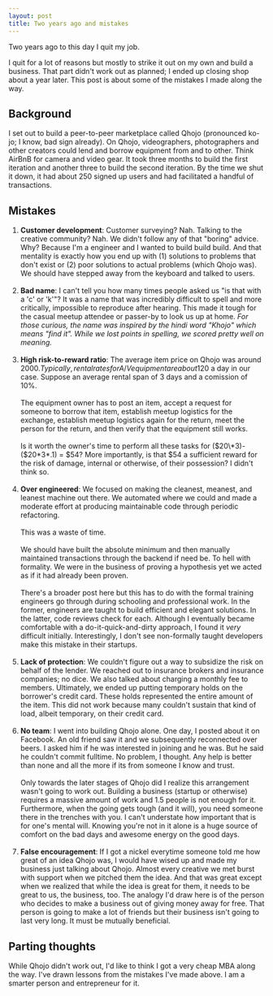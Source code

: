 ```yaml
---
layout: post
title: Two years ago and mistakes 
---
```


Two years ago to this day I quit my job.

I quit for a lot of reasons but mostly to strike it out on my own and build a business. That part didn't work out as planned; I ended up closing shop about a year later. This post is about some of the mistakes I made along the way.

## Background

I set out to build a peer-to-peer marketplace called Qhojo (pronounced ko-jo; I know, bad sign already). On Qhojo, videographers, photographers and other creators could lend and borrow equipment from and to other. Think AirBnB for camera and video gear. It took three months to build the first iteration and another three to build the second iteration. By the time we shut it down, it had about 250 signed up users and had facilitated a handful of transactions.

## Mistakes

1. **Customer development**: Customer surveying? Nah. Talking to the creative community? Nah. We didn't follow any of that "boring" advice. Why? Because I'm a engineer and I wanted to build build build. And that mentality is exactly how you end up with (1) solutions to problems that don't exist or (2) poor solutions to actual problems (which Qhojo was). We should have stepped away from the keyboard and talked to users. 
<br/><br/>
2. **Bad name**: I can't tell you how many times people asked us "is that with a 'c' or 'k'"? It was a name that was incredibly difficult to spell and more critically, impossible to reproduce after hearing. This made it tough for the casual meetup attendee or passer-by to look us up at home. *For those curious, the name was inspired by the hindi word "Khojo" which means "find it". While we lost points in spelling, we scored pretty well on meaning.*
<br/><br/>
3. **High risk-to-reward ratio**: The average item price on Qhojo was around $2000. Typically, rental rates for A/V equipment are about 1% of their total price so ~$20 a day in our case.  Suppose an average rental span of 3 days and a comission of 10%.<br/><br/>The equipment owner has to post an item, accept a request for someone to borrow that item, establish meetup logistics for the exchange, establish meetup logistics again for the return, meet the person for the return, and then verify that the equipment still works. <br/><br/>Is it worth the owner's time to perform all these tasks for ($20\*3)-($20\*3\*.1) = $54? More importantly, is that $54 a sufficient reward for the risk of damage, internal or otherwise, of their possession? I didn't think so.
<br/><br/>
4. **Over engineered**: We focused on making the cleanest, meanest, and leanest machine out there. We automated where we could and made a moderate effort at producing maintainable code through periodic refactoring. <br/><br/>This was a waste of time.<br/><br/> We should have built the absolute minimum and then manually maintained transactions through the backend if need be. To hell with formality. We were in the business of proving a hypothesis yet we acted as if it had already been proven.<br/><br/>There's a broader post here but this has to do with the formal training engineers go through during schooling and professional work. In the former, engineers are taught to build efficient and elegant solutions. In the latter, code reviews check for each. Although I eventually became comfortable with a do-it-quick-and-dirty approach, I found it *very* difficult initially. Interestingly, I don't see non-formally taught developers make this mistake in their startups. 
<br/><br/>
5. **Lack of protection**: We couldn't figure out a way to subsidize the risk on behalf of the lender. We reached out to insurance brokers and insurance companies; no dice. We also talked about charging a monthly fee to members. Ultimately, we ended up putting temporary holds on the borrower's credit card. These holds represented the entire amount of the item. This did not work because many couldn't sustain that kind of load, albeit temporary, on their credit card. 
<br/><br/>
6. **No team**: I went into building Qhojo alone. One day, I posted about it on Facebook. An old friend saw it and we subsequently reconnected over beers. I asked him if he was interested in joining and he was. But he said he couldn't commit fulltime. No problem, I thought. Any help is better than none and all the more if its from someone I know and trust.
<br/><br/>
Only towards the later stages of Qhojo did I realize this arrangement wasn't going to work out. Building a business (startup or otherwise) requires a massive amount of work and 1.5 people is not enough for it. Furthermore, when the going gets tough (and it will), you need someone there in the trenches with you. I can't understate how important that is for one's mental will. Knowing you're not in it alone is a huge source of comfort on the bad days and awesome energy on the good days.
<br/><br/>
7. **False encouragement**: If I got a nickel everytime someone told me how great of an idea Qhojo was, I would have wised up and made my business just talking about Qhojo. Almost every creative we met burst with support when we pitched them the idea. And that was great except when we realized that while the idea is great for them, it needs to be great to us, the business, too. The analogy I'd draw here is of the person who decides to make a business out of giving money away for free. That person is going to make a lot of friends but their business isn't going to last very long. It must be mutually beneficial. 

## Parting thoughts

While Qhojo didn't work out, I'd like to think I got a very cheap MBA along the way. I've drawn lessons from the mistakes I've made above. I am a smarter person and entrepreneur for it. 
